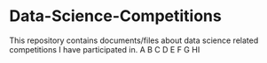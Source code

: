 # Data-Science-Competitions
This repository contains documents/files about data science related competitions I have participated in.
A
B
C
D
E
F
G
HI
